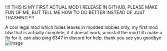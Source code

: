 ‼️‼️ THIS IS MY FIRST ACTUAL MOD I RELEASE IN GITHUB, PLEASE MAKE FUN OF ME, BUT TELL ME HOW TO DO BETTER INSTEAD OF JUST TRASHING ‼️‼️

A cool legal mod which hides leaves in modded lobbies only, my first mod btw that is actually complete, if it doesnt work, uninstall the mod till i make a fix for it. can also ping 6347 in discord for help. thank you see you goodbye
![image](https://github.com/user-attachments/assets/012257c3-0564-4f27-b8df-e05365044182)

